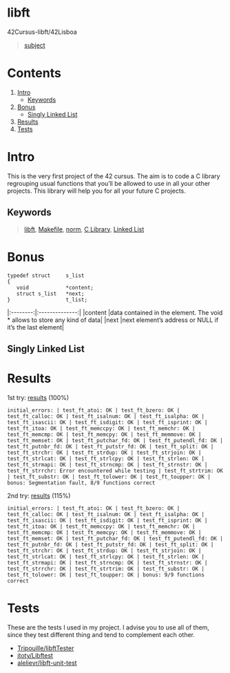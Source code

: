 # libft
42Cursus-libft/42Lisboa

 > [subject](subject.pdf)
# Contents
 1. [Intro](https://github.com/mlanca-c/libft/blob/main/README.md#intro)
	* [Keywords](https://github.com/mlanca-c/libft/blob/main/README.md#Keywords)
 3. [Bonus](https://github.com/mlanca-c/libft/blob/main/README.md#Bonus)
	* [Singly Linked List](https://github.com/mlanca-c/libft/blob/main/README.md#singly-linked-list)
 4. [Results](https://github.com/mlanca-c/libft/blob/main/README.md#Results)
 5. [Tests](https://github.com/mlanca-c/libft/blob/main/README.md#Tests)

# Intro
 This is the very first project of the 42 cursus.
 The aim is to code a C library regrouping usual functions that you’ll be allowed to use in all your other projects.
 This library will help you for all your future C projects.

## Keywords
 > [libft](https://velog.io/@bahn/Libft-%EC%B4%9D-%EC%A0%95%EB%A6%AC), [Makefile](https://makefiletutorial.com/), [norm](https://github.com/42School/norminette/blob/master/pdf/en.norm.pdf), [C Library](https://devdocs.io/c/), [Linked List](https://www.geeksforgeeks.org/data-structures/linked-list/singly-linked-list/)

# Bonus
 ```
 typedef struct		s_list
 {
 	void			*content;
 	struct s_list	*next;
 }					t_list;
 ```
 |:--------:|:--------------:|
 |content	|data contained in the element. The void * allows to store any kind of data|
 |next		|next element’s address or NULL if it’s the last element|

## Singly Linked List

# Results
  1st try: [results](results/1st_try) (100%)
  ```
  initial_errors: | test_ft_atoi: OK | test_ft_bzero: OK | test_ft_calloc: OK | test_ft_isalnum: OK | test_ft_isalpha: OK | test_ft_isascii: OK | test_ft_isdigit: OK | test_ft_isprint: OK | test_ft_itoa: OK | test_ft_memccpy: OK | test_ft_memchr: OK | test_ft_memcmp: OK | test_ft_memcpy: OK | test_ft_memmove: OK | test_ft_memset: OK | test_ft_putchar_fd: OK | test_ft_putendl_fd: OK | test_ft_putnbr_fd: OK | test_ft_putstr_fd: OK | test_ft_split: OK | test_ft_strchr: OK | test_ft_strdup: OK | test_ft_strjoin: OK | test_ft_strlcat: OK | test_ft_strlcpy: OK | test_ft_strlen: OK | test_ft_strmapi: OK | test_ft_strncmp: OK | test_ft_strnstr: OK | test_ft_strrchr: Error encountered while testing | test_ft_strtrim: OK | test_ft_substr: OK | test_ft_tolower: OK | test_ft_toupper: OK | bonus: Segmentation fault, 8/9 functions correct
  ```
  2nd try: [results](results/2nd_try) (115%)

  ```
  initial_errors: | test_ft_atoi: OK | test_ft_bzero: OK | test_ft_calloc: OK | test_ft_isalnum: OK | test_ft_isalpha: OK | test_ft_isascii: OK | test_ft_isdigit: OK | test_ft_isprint: OK | test_ft_itoa: OK | test_ft_memccpy: OK | test_ft_memchr: OK | test_ft_memcmp: OK | test_ft_memcpy: OK | test_ft_memmove: OK | test_ft_memset: OK | test_ft_putchar_fd: OK | test_ft_putendl_fd: OK | test_ft_putnbr_fd: OK | test_ft_putstr_fd: OK | test_ft_split: OK | test_ft_strchr: OK | test_ft_strdup: OK | test_ft_strjoin: OK | test_ft_strlcat: OK | test_ft_strlcpy: OK | test_ft_strlen: OK | test_ft_strmapi: OK | test_ft_strncmp: OK | test_ft_strnstr: OK | test_ft_strrchr: OK | test_ft_strtrim: OK | test_ft_substr: OK | test_ft_tolower: OK | test_ft_toupper: OK | bonus: 9/9 functions correct
  ```

# Tests
 These are the tests I used in my project. I advise you to use all of them, since they test different thing and tend to complement each other.

 * [Tripouille/libftTester](https://github.com/Tripouille/libftTester)
 * [jtoty/Libftest](https://github.com/jtoty/Libftest)
 * [alelievr/libft-unit-test](https://github.com/alelievr/libft-unit-test)

